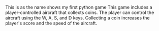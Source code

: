This is as the name shows my first python game
This game includes a player-controlled aircraft that collects coins. The player can control the aircraft using the W, A, S, and D keys. Collecting a coin increases the player's score and the speed of the aircraft.
